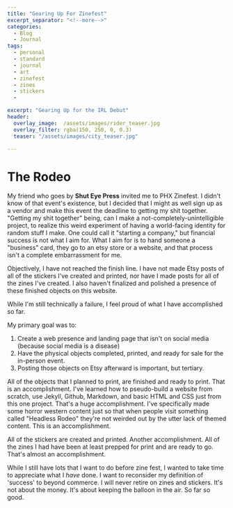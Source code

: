 ```yaml
---
title: "Gearing Up For Zinefest"
excerpt_separator: "<!--more-->"
categories:
  - Blog
  - Journal
tags:
  - personal
  - standard
  - journal
  - art
  - zinefest
  - zines
  - stickers
  - 

excerpt: "Gearing Up for the IRL Debut"
header:
  overlay_image:  /assets/images/rider_teaser.jpg
  overlay_filter: rgba(150, 250, 0, 0.3)
  teaser: "/assets/images/city_teaser.jpg"

---
```


# The Rodeo

My friend who goes by **Shut Eye Press** invited me to PHX Zinefest. I didn't know of that event's existence, but I decided that I might as well sign up as a vendor and make this event the deadline to getting my shit together. "Getting my shit together" being, can I make a not-completely-unintelligible project, to realize this weird experiment of having a world-facing identity for random stuff I make. One could call it "starting a company," but financial success is not what I aim for. What I aim for is to hand someone a "business" card, they go to an etsy store or a website, and that process isn't a complete embarrassment for me.

Objectively, I have not reached the finish line. I have not made Etsy posts of all of the stickers I've created and printed, nor have I made posts for all of the zines I've created. I also haven't finalized and polished a presence of these finished objects on this website.
<!--more-->  
While I'm still technically a failure, I feel proud of what I have accomplished so far. 

My primary goal was to:

1. Create a web presence and landing page that isn't on social media (because social media is a disease)
2. Have the physical objects completed, printed, and ready for sale for the in-person event. 
3. Posting those objects on Etsy afterward is important, but tertiary. 

All of the objects that I planned to print, are finished and ready to print. That is an accomplishment. 
I've learned how to pseudo-build a website from scratch, use Jekyll, Github, Markdown, and basic HTML and CSS just from this one project. That's a huge accomplishment. I've specifically made some horror western content just so that when people visit something called "Headless Rodeo" they're not weirded out by the utter lack of themed content.  This is an accomplishment.

All of the stickers are created and printed. Another accomplishment. All of the zines I had have been at least prepped for print and are ready to go. That's almost an accomplishment.

While I still have lots that I want to do before zine fest, I wanted to take time to appreciate what I *have* done. I want to reconsider my definition of 'success' to beyond commerce. I will never retire on zines and stickers. It's not about the money. It's about keeping the balloon in the air. So far so good. 
